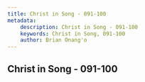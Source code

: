 ```yaml
---
title: Christ in Song - 091-100
metadata:
    description: Christ in Song - 091-100
    keywords: Christ in Song, 091-100
    author: Brian Onang'o
---
```



## Christ in Song - 091-100
  